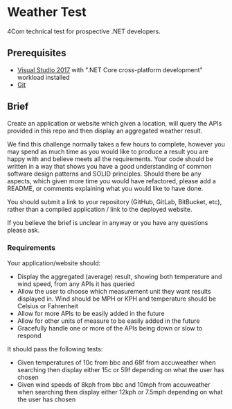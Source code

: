 # Weather Test

4Com technical test for prospective .NET developers.

## Prerequisites

* [Visual Studio 2017](https://www.microsoft.com/net/core#windowsvs2017) with ".NET Core cross-platform development" workload installed
* [Git](https://git-scm.com/downloads)

## Brief

Create an application or website which given a location, will query the APIs provided in this repo and then display an aggregated weather result.

We find this challenge normally takes a few hours to complete, however you may spend as much time as you would like to produce a result you are happy with and believe meets all the requirements.
Your code should be written in a way that shows you have a good understanding of common software design patterns and SOLID principles.
Should there be any aspects, which given more time you would have refactored, please add a README, or comments explaining what you would like to have done.

You should submit a link to your repository (GitHub, GitLab, BitBucket, etc), rather than a compiled application / link to the deployed website.

If you believe the brief is unclear in anyway or you have any questions please ask. 

### Requirements

Your application/website should:

* Display the aggregated (average) result, showing both temperature and wind speed, from any APIs it has queried
* Allow the user to choose which measurement unit they want results displayed in. Wind should be MPH or KPH and temperature should be Celsius or Fahrenheit
* Allow for more APIs to be easily added in the future
* Allow for other units of measure to be easily added in the future
* Gracefully handle one or more of the APIs being down or slow to respond

It should pass the following tests:

*	Given temperatures of 10c from bbc and 68f from accuweather when searching then display either 15c or 59f depending on what the user has chosen
*	Given wind speeds of 8kph from bbc and 10mph from accuweather when searching then display either 12kph or 7.5mph depending on what the user has chosen